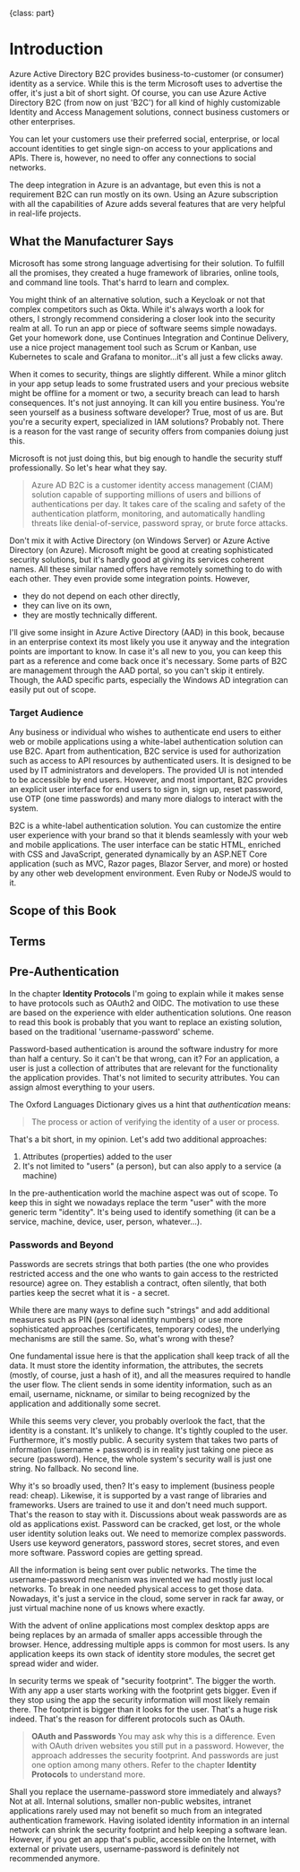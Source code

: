 {class: part}
# Introduction

Azure Active Directory B2C provides business-to-customer (or consumer) identity as a service. While this is the term Microsoft uses to advertise the offer, it's just a bit of short sight. Of course, you can use Azure Active Directory B2C (from now on just 'B2C') for all kind of highly customizable Identity and Access Management solutions, connect business customers or other enterprises. 

You can let your customers use their preferred social, enterprise, or local account identities to get single sign-on access to your applications and APIs. There is, however, no need to offer any connections to social networks.

The deep integration in Azure is an advantage, but even this is not a requirement B2C can run mostly on its own. Using an Azure subscription with all the capabilities of Azure adds several features that are very helpful in real-life projects.

## What the Manufacturer Says

Microsoft has some strong language advertising for their solution. To fulfill all the promises, they created a huge framework of libraries, online tools, and command line tools. That's harrd to learn and complex. 

You might think of an alternative solution, such a Keycloak or not that complex competitors such as Okta. While it's always worth a look for others, I strongly recommend considering a closer look into the security realm at all. To run an app or piece of software seems simple nowadays. Get your homework done, use Continues Integration and Continue Delivery, use a nice project management tool such as Scrum or Kanban, use Kubernetes to scale and Grafana to monitor...it's all just a few clicks away. 

When it comes to security, things are slightly different. While a minor glitch in your app setup leads to some frustrated users and your precious website might be offline for a moment or two, a security breach can lead to harsh consequences. It's not just annoying. It can kill you entire business. You're seen yourself as a business software developer? True, most of us are. But you're a security expert, specialized in IAM solutions? Probably not. There is a reason for the vast range of security offers from companies doiung just this. 

Microsoft is not just doing this, but big enough to handle the security stuff professionally. So let's hear what they say.

> Azure AD B2C is a customer identity access management (CIAM) solution capable of supporting millions of users and billions of authentications per day. It takes care of the scaling and safety of the authentication platform, monitoring, and automatically handling threats like denial-of-service, password spray, or brute force attacks.

Don't mix it with Active Directory (on Windows Server) or Azure Active Directory (on Azure). Microsoft might be good at creating sophisticated security solutions, but it's hardly good at giving its services coherent names. All these similar named offers have remotely something to do with each other. They even provide some integration points. However,

* they do not depend on each other directly,
* they can live on its own,
* they are mostly technically different.

I'll give some insight in Azure Active Directory (AAD) in this book, because in an enterprise context its most likely you use it anyway and the integration points are important to know. In case it's all new to you, you can keep this part as a reference and come back once it's necessary. Some parts of B2C are management through the AAD portal, so you can't skip it entirely. Though, the AAD specific parts, especially the Windows AD integration can easily put out of scope.

### Target Audience

Any business or individual who wishes to authenticate end users to either web or mobile applications using a white-label authentication solution can use B2C. Apart from authentication, B2C service is used for authorization such as access to API resources by authenticated users. It is designed to be used by IT administrators and developers. The provided UI is not intended to be accessible by end users. However, and most important, B2C provides an explicit user interface for end users to sign in, sign up, reset password, use OTP (one time passwords) and many more dialogs to interact with the system.

B2C is a white-label authentication solution. You can customize the entire user experience with your brand so that it blends seamlessly with your web and mobile applications. The user interface can be static HTML, enriched with CSS and JavaScript, generated dynamically by an ASP.NET Core application (such as MVC, Razor pages, Blazor Server, and more) or hosted by any other web development environment. Even Ruby or NodeJS would to it.


## Scope of this Book

## Terms

## Pre-Authentication

In the chapter **Identity Protocols** I'm going to explain while it makes sense to have protocols such as OAuth2 and OIDC. The motivation to use these are based on the experience with elder authentication solutions. One reason to read this book is probably that you want to replace an existing solution, based on the traditional 'username-password' scheme.

Password-based authentication is around the software industry for more than half a century. So it can't be that wrong, can it? For an application, a user is just a collection of attributes that are relevant for the functionality the application provides. That's not limited to security attributes. You can assign almost everything to your users.

The Oxford Languages Dictionary gives us a hint that *authentication* means:

> The process or action of verifying the identity of a user or process.

That's a bit short, in my opinion. Let's add two additional approaches:

1. Attributes (properties) added to the user
2. It's not limited to "users" (a person), but can also apply to a service (a machine)

In the pre-authentication world the machine aspect was out of scope. To keep this in sight we nowadays replace the term "user" with the more generic term "identity". It's being used to identify something (it can be a service, machine, device, user, person, whatever...).

### Passwords and Beyond

Passwords are secrets strings that both parties (the one who provides restricted access and the one who wants to gain access to the restricted resource) agree on. They establish a contract, often silently, that both parties keep the secret what it is - a secret.

While there are many ways to define such "strings" and add additional measures such as PIN (personal identity numbers) or use more sophisticated approaches (certificates, temporary codes), the underlying mechanisms are still the same. So, what's wrong with these?

One fundamental issue here is that the application shall keep track of all the data. It must store the identity information, the attributes, the secrets (mostly, of course, just a hash of it), and all the measures required to handle the user flow. The client sends in some identity information, such as an email, username, nickname, or similar to being recognized by the application and additionally some secret.

While this seems very clever, you probably overlook the fact, that the identity is a constant. It's unlikely to change. It's tightly coupled to the user. Furthermore, it's mostly public. A security system that takes two parts of information (username + password) is in reality just taking one piece as secure (password). Hence, the whole system's security wall is just one string. No fallback. No second line.

Why it's so broadly used, then? It's easy to implement (business people read: cheap). Likewise, it is supported by a vast range of libraries and frameworks. Users are trained to use it and don't need much support. That's the reason to stay with it. Discussions about weak passwords are as old as applications exist. Password can be cracked, get lost, or the whole user identity solution leaks out. We need to memorize complex passwords. Users use keyword generators, password stores, secret stores, and even more software. Password copies are getting spread.

All the information is being sent over public networks. The time the username-password mechanism was invented we had mostly just local networks. To break in one needed physical access to get those data. Nowadays, it's just a service in the cloud, some server in rack far away, or just virtual machine none of us knows where exactly.

With the advent of online applications most complex desktop apps are being replaces by an armada of smaller apps accessible through the browser. Hence, addressing multiple apps is common for most users. Is any application keeps its own stack of identity store modules, the secret get spread wider and wider. 

In security terms we speak of "security footprint". The bigger the worth. With any app a user starts working with the footprint gets bigger. Even if they stop using the app the security information will most likely remain there. The footprint is bigger than it looks for the user. That's a huge risk indeed. That's the reason for different protocols such as OAuth.

> **OAuth and Passwords** You may ask why this is a difference. Even with OAuth driven websites you still put in a password. However, the approach addresses the security footprint. And passwords are just one option among many others. Refer to the chapter **Identity Protocols** to understand more.

Shall you replace the username-password store immediately and always? Not at all. Internal solutions, smaller non-public websites, intranet applications rarely used may not benefit so much from an integrated authentication framework. Having isolated identity information in an internal network can shrink the security footprint and help keeping a software lean. However, if you get an app that's public, accessible on the Internet, with external or private users, username-password is definitely not recommended anymore.